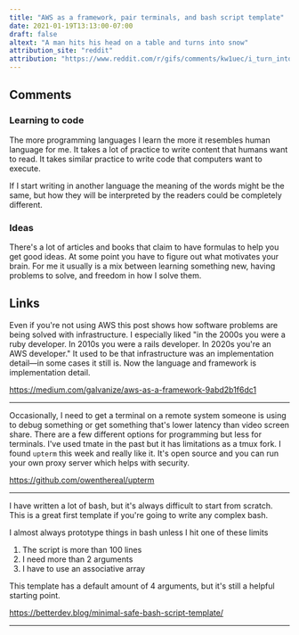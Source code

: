 ```yaml
---
title: "AWS as a framework, pair terminals, and bash script template"
date: 2021-01-19T13:13:00-07:00
draft: false
altext: "A man hits his head on a table and turns into snow"
attribution_site: "reddit"
attribution: "https://www.reddit.com/r/gifs/comments/kw1uec/i_turn_into_snow/"
---
```

<!-- ![](https://justingarrison.com/img/123dev/3-snow.gif) -->

## Comments

### Learning to code

The more programming languages I learn the more it resembles human language for me.
It takes a lot of practice to write content that humans want to read.
It takes similar practice to write code that computers want to execute.

If I start writing in another language the meaning of the words might be the same, but how they will be interpreted by the readers could be completely different.

### Ideas

There's a lot of articles and books that claim to have formulas to help you get good ideas.
At some point you have to figure out what motivates your brain.
For me it usually is a mix between learning something new, having problems to solve, and freedom in how I solve them.

## Links

Even if you're not using AWS this post shows how software problems are being solved with infrastructure.
I especially liked "in the 2000s you were a ruby developer.
In 2010s you were a rails developer.
In 2020s you're an AWS developer."
It used to be that infrastructure was an implementation detail—in some cases it still is.
Now the language and framework is implementation detail.

https://medium.com/galvanize/aws-as-a-framework-9abd2b1f6dc1

---

Occasionally, I need to get a terminal on a remote system someone is using to debug something or get something that's lower latency than video screen share.
There are a few different options for programming but less for terminals.
I've used tmate in the past but it has limitations as a tmux fork.
I found `upterm` this week and really like it.
It's open source and you can run your own proxy server which helps with security.

https://github.com/owenthereal/upterm

---

I have written a lot of bash, but it's always difficult to start from scratch.
This is a great first template if you're going to write any complex bash.

I almost always prototype things in bash unless I hit one of these limits

1. The script is more than 100 lines
1. I need more than 2 arguments
1. I have to use an associative array

This template has a default amount of 4 arguments, but it's still a helpful starting point.

https://betterdev.blog/minimal-safe-bash-script-template/

---